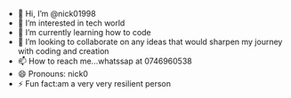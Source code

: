 - 👋 Hi, I’m @nick01998
- 👀 I’m interested in tech world
- 🌱 I’m currently learning how to code 
- 💞️ I’m looking to collaborate on any ideas that would sharpen my journey with coding and creation
- 📫 How to reach me...whatssap at 0746960538
- 😄 Pronouns: nick0
- ⚡ Fun fact:am a very very resilient person

<!---
nick01998/nick01998 is a ✨ special ✨ repository because its `README.md` (this file) appears on your GitHub profile.
You can click the Preview link to take a look at your changes.
--->
